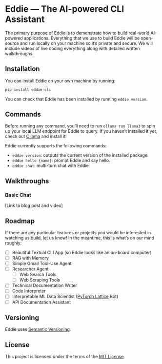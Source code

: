 # Eddie — The AI-powered CLI Assistant

The primary purpose of Eddie is to demonstrate how to build real-world AI-powered applications. Everything that we use to build Eddie will be open-source and run locally on your machine so it’s private and secure. We will include videos of live coding everything along with detailed written walkthroughs.

## Installation

You can install Eddie on your own machine by running:

```bash
pip install eddie-cli
```

You can check that Eddie has been installed by running `eddie version`.

## Commands

Before running any command, you’ll need to run `ollama run llama3` to spin up your local LLM endpoint for Eddie to query. If you haven’t installed it yet, check out [Ollama](https://ollama.com/) and install it!

Eddie currently supports the following commands:

- `eddie version`: outputs the current version of the installed package.
- `eddie hello {name}`: prompt Eddie and say hello.
- `eddie chat`: multi-turn chat with Eddie

## Walkthroughs

### Basic Chat

[Link to blog post and video]

## Roadmap

If there are any particular features or projects you would be interested in watching us build, let us know! In the meantime, this is what’s on our mind roughly:

- [ ]  Beautiful Textual CLI App (so Eddie looks like an on-board computer)
- [ ]  RAG with Memory
- [ ]  Simple Gmail Tool-Use Agent
- [ ]  Researcher Agent
    - [ ]  Web Search Tools
    - [ ]  Web Scraping Tools
- [ ]  Technical Documentation Writer
- [ ]  Code Interpreter
- [ ]  Interpretable ML Data Scientist ([PyTorch Lattice](https://github.com/willbakst/pytorch-lattice) Bot)
- [ ]  API Documentation Assistant

## Versioning

Eddie uses [Semantic Versioning](https://semver.org/).

## License

This project is licensed under the terms of the [MIT License](https://github.com/Mirascope/eddie/blob/main/LICENSE).
